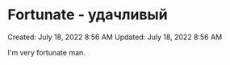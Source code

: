 # Fortunate - удачливый

Created: July 18, 2022 8:56 AM
Updated: July 18, 2022 8:56 AM

I'm very fortunate man.